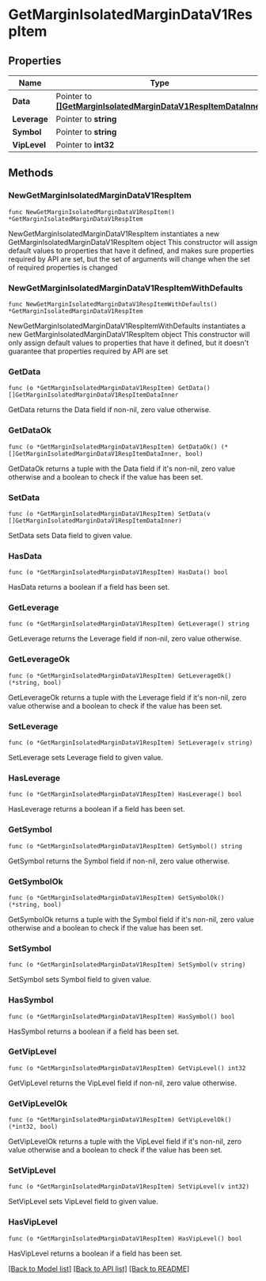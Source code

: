 # GetMarginIsolatedMarginDataV1RespItem

## Properties

Name | Type | Description | Notes
------------ | ------------- | ------------- | -------------
**Data** | Pointer to [**[]GetMarginIsolatedMarginDataV1RespItemDataInner**](GetMarginIsolatedMarginDataV1RespItemDataInner.md) |  | [optional] 
**Leverage** | Pointer to **string** |  | [optional] 
**Symbol** | Pointer to **string** |  | [optional] 
**VipLevel** | Pointer to **int32** |  | [optional] 

## Methods

### NewGetMarginIsolatedMarginDataV1RespItem

`func NewGetMarginIsolatedMarginDataV1RespItem() *GetMarginIsolatedMarginDataV1RespItem`

NewGetMarginIsolatedMarginDataV1RespItem instantiates a new GetMarginIsolatedMarginDataV1RespItem object
This constructor will assign default values to properties that have it defined,
and makes sure properties required by API are set, but the set of arguments
will change when the set of required properties is changed

### NewGetMarginIsolatedMarginDataV1RespItemWithDefaults

`func NewGetMarginIsolatedMarginDataV1RespItemWithDefaults() *GetMarginIsolatedMarginDataV1RespItem`

NewGetMarginIsolatedMarginDataV1RespItemWithDefaults instantiates a new GetMarginIsolatedMarginDataV1RespItem object
This constructor will only assign default values to properties that have it defined,
but it doesn't guarantee that properties required by API are set

### GetData

`func (o *GetMarginIsolatedMarginDataV1RespItem) GetData() []GetMarginIsolatedMarginDataV1RespItemDataInner`

GetData returns the Data field if non-nil, zero value otherwise.

### GetDataOk

`func (o *GetMarginIsolatedMarginDataV1RespItem) GetDataOk() (*[]GetMarginIsolatedMarginDataV1RespItemDataInner, bool)`

GetDataOk returns a tuple with the Data field if it's non-nil, zero value otherwise
and a boolean to check if the value has been set.

### SetData

`func (o *GetMarginIsolatedMarginDataV1RespItem) SetData(v []GetMarginIsolatedMarginDataV1RespItemDataInner)`

SetData sets Data field to given value.

### HasData

`func (o *GetMarginIsolatedMarginDataV1RespItem) HasData() bool`

HasData returns a boolean if a field has been set.

### GetLeverage

`func (o *GetMarginIsolatedMarginDataV1RespItem) GetLeverage() string`

GetLeverage returns the Leverage field if non-nil, zero value otherwise.

### GetLeverageOk

`func (o *GetMarginIsolatedMarginDataV1RespItem) GetLeverageOk() (*string, bool)`

GetLeverageOk returns a tuple with the Leverage field if it's non-nil, zero value otherwise
and a boolean to check if the value has been set.

### SetLeverage

`func (o *GetMarginIsolatedMarginDataV1RespItem) SetLeverage(v string)`

SetLeverage sets Leverage field to given value.

### HasLeverage

`func (o *GetMarginIsolatedMarginDataV1RespItem) HasLeverage() bool`

HasLeverage returns a boolean if a field has been set.

### GetSymbol

`func (o *GetMarginIsolatedMarginDataV1RespItem) GetSymbol() string`

GetSymbol returns the Symbol field if non-nil, zero value otherwise.

### GetSymbolOk

`func (o *GetMarginIsolatedMarginDataV1RespItem) GetSymbolOk() (*string, bool)`

GetSymbolOk returns a tuple with the Symbol field if it's non-nil, zero value otherwise
and a boolean to check if the value has been set.

### SetSymbol

`func (o *GetMarginIsolatedMarginDataV1RespItem) SetSymbol(v string)`

SetSymbol sets Symbol field to given value.

### HasSymbol

`func (o *GetMarginIsolatedMarginDataV1RespItem) HasSymbol() bool`

HasSymbol returns a boolean if a field has been set.

### GetVipLevel

`func (o *GetMarginIsolatedMarginDataV1RespItem) GetVipLevel() int32`

GetVipLevel returns the VipLevel field if non-nil, zero value otherwise.

### GetVipLevelOk

`func (o *GetMarginIsolatedMarginDataV1RespItem) GetVipLevelOk() (*int32, bool)`

GetVipLevelOk returns a tuple with the VipLevel field if it's non-nil, zero value otherwise
and a boolean to check if the value has been set.

### SetVipLevel

`func (o *GetMarginIsolatedMarginDataV1RespItem) SetVipLevel(v int32)`

SetVipLevel sets VipLevel field to given value.

### HasVipLevel

`func (o *GetMarginIsolatedMarginDataV1RespItem) HasVipLevel() bool`

HasVipLevel returns a boolean if a field has been set.


[[Back to Model list]](../README.md#documentation-for-models) [[Back to API list]](../README.md#documentation-for-api-endpoints) [[Back to README]](../README.md)


